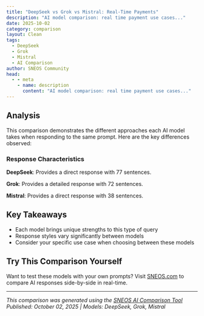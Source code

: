 ```yaml
---
title: "DeepSeek vs Grok vs Mistral: Real-Time Payments"
description: "AI model comparison: real time payment use cases..."
date: 2025-10-02
category: comparison
layout: Clean
tags:
  - DeepSeek
  - Grok
  - Mistral
  - AI Comparison
author: SNEOS Community
head:
  - - meta
    - name: description
      content: "AI model comparison: real time payment use cases..."
---
```


<ChatComparison
  title="DeepSeek vs Grok vs Mistral: Real-Time Payments"
  prompt="real time payment use cases"
  :responses='{
    "DeepSeek": "Of course. Real-Time Payments (RTP) are revolutionizing how money moves by enabling immediate, 24/7/365 fund transfers. Here is a comprehensive breakdown of real-time payment use cases, categorized by the problem they solve and the sector they impact.\n\n### Core Characteristics of Real-Time Payments\nTo understand the use cases, remember what RTP systems (like FedNow in the U.S., UPI in India, or Faster Payments in the UK) offer:\n*   **Immediate Availability:** Funds are settled in seconds, 24/7.\n*   **Irrevocability:** Once sent, the payment is final.\n*   **Rich Data:** Can carry more payment information (invoices, memos) than traditional methods.\n*   **Always-On:** Operate 365 days a year, including nights and weekends.\n\n---\n\n### 1. Consumer-to-Business (C2B) \u0026 E-Commerce\nThis is where most people first encounter RTP.\n\n| Use Case | Problem Solved | How RTP Helps |\n| :--- | :--- | :--- |\n| **Instant Checkout \u0026 \u0022Pay-by-Bank\u0022** | Card fees (2-3%) eat into merchant margins. Fraudulent chargebacks are a risk. | Consumer authorizes a direct bank transfer at checkout. Lower fees for merchants, no chargeback risk, and immediate payment confirmation unlocks digital goods instantly. |\n| **Just-in-Time Payments** | Paying for an Uber, food delivery, or gig economy service. | Driver/deliverer gets paid the moment the ride/trip ends. Improves cash flow for workers and satisfaction. |\n| **Bill Payments** | Avoiding late fees on bills due today or tomorrow. | Pay utility, credit card, or mortgage bills moments before the deadline, improving personal cash flow. |\n| **In-Store Retail** | Slow card authorizations or the need for cash. | Scan a QR code at the register, confirm payment in your banking app, and receive a confirmation in seconds. |\n\n### 2. Business-to-Consumer (B2C)\nThis area is transformative for payroll and disbursements.\n\n| Use Case | Problem Solved | How RTP Helps |\n| :--- | :--- | :--- |\n| **Instant Payroll \u0026 Gig Payouts** | Employees/gig workers wait for weekly/bi-weekly pay cycles or direct deposit delays. | \u0022On-demand pay\u0022 allows employees to access earned wages immediately. Gig platforms can pay out after each completed task. |\n| **Insurance Claim Payouts** | Claimants need funds urgently after an accident or disaster. | Insurance company disburses claim payments instantly, greatly improving customer experience in times of need. |\n| **Instant Refunds \u0026 Rebates** | Traditional refunds can take 3-10 business days, frustrating customers. | A merchant can process a refund in real-time, building immense customer loyalty and trust. |\n| **Bonus \u0026 Incentive Payments** | Delayed gratification reduces the impact of a bonus. | Pay sales commissions or performance bonuses instantly to motivate the team. |\n\n### 3. Business-to-Business (B2B)\nThis is a massive efficiency gain for corporate treasury and supply chains.\n\n| Use Case | Problem Solved | How RTP Helps |\n| :--- | :--- | :--- |\n| **Supply Chain \u0026 Vendor Payments** | Managing cash flow around 30/60/90-day invoice terms is complex. Suppliers need predictable cash. | Enables \u0022Dynamic Discounting\u0022: A buyer can pay an invoice early in exchange for a discount, and the supplier gets immediate cash. |\n| **Just-in-Time Inventory** | A manufacturer needs to pay a supplier to release a critical component to avoid factory shutdown. | Make an instant payment to unlock the shipment, preventing costly production delays. |\n| **B2B E-Commerce \u0026 Marketplaces** | Sellers on platforms like Amazon Business or Alibaba need fast access to capital. | The marketplace can settle with sellers instantly after a sale, improving their working capital. |\n| **Fraud Mitigation for High-Value Payments** | Sending a large wire transfer with a delay introduces risk and uncertainty. | Payment confirmation is immediate, allowing both parties to confirm the transaction and proceed with confidence. |\n\n### 4. Person-to-Person (P2P)\nThis is the digital replacement for cash.\n\n| Use Case | Problem Solved | How RTP Helps |\n| :--- | :--- | :--- |\n| **Splitting Bills** | Friends at dinner, roommates for rent/utilities. | Send money instantly to the person who paid, settling debts on the spot. |\n| **Family \u0026 Friend Transfers** | Sending money for emergencies, gifts, or family support. | No more \u0022I\u0027ll send you a check\u0022 or waiting 1-3 days for a bank transfer. Critical for urgent needs. |\n| **Payment for Marketplace Sales** | Selling an item on Facebook Marketplace or Craigslist. | The buyer can send payment instantly upon meeting, providing safety and certainty for both parties (no risk of fake cash or reversed payments). |\n\n### 5. Government \u0026 Institutional\nImproving efficiency and citizen welfare.\n\n| Use Case | Problem Solved | How RTP Helps |\n| :--- | :--- | :--- |\n| **Disaster Relief \u0026 Welfare** | Getting aid to citizens quickly after a natural disaster or during economic hardship. | Governments can disburse funds directly to beneficiaries\u0027 accounts in real-time, bypassing slow check issuance or program distribution. |\n| **Tax Refunds** | Citizens wait weeks for their tax refunds. | When the return is processed, the refund can be sent instantly. |\n| **Disbursements to Individuals** | Paying for jury duty, witness fees, or other small-scale government payouts. | Eliminates the cost and delay of cutting and mailing checks. |\n\n### 6. Emerging \u0026 Cross-Border Use Cases\nThe next frontier for RTP.\n\n| Use Case | Problem Solved | How RTP Helps |\n| :--- | :--- | :--- |\n| **Linked Real-Time Systems (Cross-Border)** | International wires are slow (2-5 days) and expensive. | Countries are linking their RTP systems (e.g., Singapore PayNow linked with India\u0027s UPI). This allows for near-instant, lower-cost cross-border payments. |\n| **Internet of Things (IoT) Payments** | A device needs to make a micro-payment autonomously. | Your electric vehicle could automatically pay a charging station the moment it starts charging, without any app or card. |\n| **Decentralized Finance (DeFi) \u0026 Crypto** | Bridging the gap between traditional finance and digital assets. | Use RTP to fund a crypto exchange account instantly to buy or sell assets, avoiding delays from traditional bank transfers. |\n\n### Summary: The Key Benefits Driving Adoption\n\n*   **Liquidity \u0026 Cash Flow:** Money is available to use or invest immediately.\n*   **Certainty \u0026 Security:** Sender and receiver know the transaction is final and complete in seconds, reducing fraud and risk.\n*   **Convenience \u0026 Experience:** 24/7 availability meets modern expectations for instant gratification.\n*   **Efficiency \u0026 Automation:** Reduces the administrative overhead of managing checks, reconciling delayed payments, and chasing invoices.\n\nReal-time payments are moving from a \u0022nice-to-have\u0022 feature to a core utility, enabling new business models and fundamentally changing our relationship with money.",
    "Grok": "Real-time payments (RTP) refer to payment systems that enable the instant transfer of money between accounts with minimal delay, often within seconds. These systems operate 24/7, unlike traditional payment systems that may take hours or days to process transactions. RTP is becoming increasingly popular globally due to its speed, convenience, and ability to support modern financial needs. Below are some key use cases for real-time payments across various industries and scenarios:\n\n### 1. **Person-to-Person (P2P) Payments**\n   - **Use Case**: Individuals can instantly send money to friends or family for splitting bills, paying for shared expenses, or gifting.\n   - **Example**: Using apps like Venmo, Cash App, or PayPal, a user can send money to a friend to cover their share of a restaurant bill in seconds.\n   - **Benefit**: Eliminates delays in transferring money and provides immediate access to funds.\n\n### 2. **Bill Payments**\n   - **Use Case**: Consumers can pay utility bills, credit card bills, or other recurring payments in real time, avoiding late fees.\n   - **Example**: Paying an electricity bill through a mobile banking app on the due date, with the payment reflecting instantly in the utility provider\u2019s account.\n   - **Benefit**: Ensures timely payments and enhances customer satisfaction for utility providers.\n\n### 3. **E-commerce Transactions**\n   - **Use Case**: Real-time payments enable faster checkout processes and immediate confirmation of transactions for online purchases.\n   - **Example**: A customer buys a product on an e-commerce platform, and the payment is instantly credited to the merchant, speeding up order processing.\n   - **Benefit**: Reduces cart abandonment and improves merchant cash flow.\n\n### 4. **Gig Economy Payments**\n   - **Use Case**: Freelancers, ride-share drivers, and other gig workers can receive payments instantly after completing a task or job.\n   - **Example**: A ride-share driver receives payment from a passenger through a platform like Uber or Lyft immediately after the ride ends.\n   - **Benefit**: Provides gig workers with immediate access to earnings, improving financial stability.\n\n### 5. **Emergency Payments**\n   - **Use Case**: Real-time payments can be used to send money urgently in emergencies, such as medical expenses or disaster relief.\n   - **Example**: Transferring money to a family member for emergency medical treatment through a banking app.\n   - **Benefit**: Ensures quick access to funds during critical situations.\n\n### 6. **Business-to-Business (B2B) Payments**\n   - **Use Case**: Companies can settle invoices, pay suppliers, or manage cash flows in real time.\n   - **Example**: A retailer pays a supplier instantly for a last-minute inventory order to avoid stock shortages.\n   - **Benefit**: Reduces delays in supply chains and strengthens business relationships through faster settlements.\n\n### 7. **Government Disbursements**\n   - **Use Case**: Governments can distribute subsidies, tax refunds, or emergency relief funds instantly to citizens.\n   - **Example**: During a natural disaster, a government disburses financial aid to affected individuals via real-time payment systems.\n   - **Benefit**: Speeds up aid delivery and ensures funds reach recipients without delays.\n\n### 8. **Insurance Payouts**\n   - **Use Case**: Insurance companies can provide instant payouts for claims, such as property damage or medical emergencies.\n   - **Example**: A policyholder receives an immediate payment for a car accident claim through a mobile app.\n   - **Benefit**: Enhances customer trust and satisfaction by reducing wait times for claims processing.\n\n### 9. **Peer-to-Merchant (P2M) Payments**\n   - **Use Case**: Consumers can make instant payments to small businesses or vendors for goods and services.\n   - **Example**: Paying a street vendor for food using a QR code or mobile wallet that processes the payment in real time.\n   - **Benefit**: Supports cashless transactions and provides merchants with immediate access to funds.\n\n### 10. **Cross-Border Payments**\n   - **Use Case**: Real-time payment systems can facilitate faster international remittances or business transactions.\n   - **Example**: A person sends money to a family member abroad, and the recipient receives it instantly via a real-time payment network.\n   - **Benefit**: Reduces the cost and time associated with traditional cross-border transfers through SWIFT or other systems.\n\n### 11. **Gaming and Entertainment**\n   - **Use Case**: Real-time payments are used for in-game purchases, subscriptions, or payouts for online gaming or streaming platforms.\n   - **Example**: A gamer purchases virtual currency for a mobile game, with the transaction processed instantly.\n   - **Benefit**: Enhances user experience by enabling seamless transactions without interruptions.\n\n### 12. **Wages and Payroll**\n   - **Use Case**: Employers can provide instant wage payments to employees, especially for hourly or daily workers.\n   - **Example**: A construction company pays workers their daily wages via a real-time payment system at the end of the day.\n   - **Benefit**: Improves employee satisfaction and financial flexibility by providing immediate access to earnings.\n\n### 13. **Charity and Donations**\n   - **Use Case**: Donors can contribute to charitable causes or crowdfunding campaigns instantly.\n   - **Example**: Donating to a disaster relief fund through a mobile app, with the payment credited immediately to the organization.\n   - **Benefit**: Encourages more donations by offering a fast and transparent process.\n\n### 14. **Public Transportation and Toll Payments**\n   - **Use Case**: Real-time payments can facilitate instant fare or toll payments for public transport systems.\n   - **Example**: A commuter taps a contactless card or mobile wallet to pay for a bus ride, with the fare deducted instantly.\n   - **Benefit**: Speeds up boarding processes and reduces the need for cash handling.\n\n### Key Benefits of Real-Time Payments Across Use Cases\n- **Speed**: Transactions are completed in seconds, providing immediacy.\n- **Availability**: Operates 24/7, unlike traditional banking systems with cut-off times.\n- **Transparency**: Instant confirmations and notifications improve trust.\n- **Cost Efficiency**: Reduces transaction costs compared to traditional methods in many cases.\n- **Financial Inclusion**: Enables unbanked or underbanked populations to participate in digital economies through mobile wallets and RTP systems.\n\n### Challenges to Consider\n- **Infrastructure**: Requires robust technology and widespread adoption by banks and businesses.\n- **Security**: Real-time transactions must be protected against fraud and cyber threats.\n- **Interoperability**: Different RTP systems need to work seamlessly across regions and countries.\n- **Regulatory Compliance**: Must adhere to local financial regulations and anti-money laundering (AML) standards.\n\n### Conclusion\nReal-time payments are transforming the financial landscape by enabling faster, more efficient transactions across various sectors. Their adoption is driven by consumer demand for convenience and businesses\u2019 need for improved cash flow. As RTP systems continue to evolve, their use cases will expand, further integrating into everyday financial activities. Examples of RTP systems include the Unified Payments Interface (UPI) in India, Faster Payments in the UK, and The Clearing House\u2019s RTP Network in the US, each catering to specific regional needs and use cases.",
    "Mistral": "Real-time payments (RTP) enable instantaneous settlement of funds, providing numerous benefits across various industries and scenarios. Here are some key use cases:\n\n1. **Person-to-Person (P2P) Payments**:\n   - **Friends and Family**: Sending money to friends or family instantly for shared expenses, gifts, or emergencies.\n   - **Split Bills**: Dividing costs among a group, such as for dining out or shared utilities.\n\n2. **Business-to-Business (B2B) Payments**:\n   - **Instant Invoicing**: Businesses can pay invoices immediately upon receipt, improving cash flow and reducing delays.\n   - **Supply Chain Management**: Ensuring timely payments to suppliers and vendors, which can enhance relationships and secure better terms.\n\n3. **Business-to-Consumer (B2C) Payments**:\n   - **Wages and Salaries**: Employers can pay employees instantly, which is particularly useful for gig workers or contractors.\n   - **Refunds and Rebates**: Businesses can issue refunds or rebates to customers immediately, enhancing customer satisfaction.\n\n4. **Consumer-to-Business (C2B) Payments**:\n   - **E-commerce**: Instant payment for online purchases, ensuring quicker order processing and delivery.\n   - **Point-of-Sale (POS)**: Instant payment at physical stores, reducing checkout times and improving customer experience.\n\n5. **Government-to-Citizen (G2C) Payments**:\n   - **Benefits and Subsidies**: Governments can disburse benefits, subsidies, and other financial aid instantly to citizens.\n   - **Tax Refunds**: Quick disbursement of tax refunds to taxpayers.\n\n6. **Cross-Border Payments**:\n   - **International Remittances**: Sending money to family or friends in other countries instantly.\n   - **Global Trade**: Facilitating instant payments for international trade transactions, reducing settlement times and risks.\n\n7. **Emergency and Disaster Relief**:\n   - **Immediate Financial Aid**: Quickly disbursing funds to individuals or communities affected by natural disasters or other emergencies.\n\n8. **Insurance Claims**:\n   - **Instant Payouts**: Insurance companies can settle claims instantly, providing immediate relief to policyholders.\n\n9. **Gig Economy**:\n   - **Instant Payments for Gig Workers**: Ensuring that gig workers receive payments immediately after completing tasks, enhancing their financial stability.\n\n10. **Charitable Donations**:\n    - **Instant Contributions**: Donors can make instant contributions to charitable organizations, ensuring quicker deployment of funds for causes.\n\n11. **Education**:\n    - **Tuition Payments**: Students or parents can pay tuition fees instantly, ensuring timely enrollment and access to educational services.\n\n12. **Healthcare**:\n    - **Medical Bills**: Patients can pay medical bills instantly, reducing administrative burdens and ensuring timely treatment.\n\n13. **Rent and Utilities**:\n    - **Instant Payments**: Tenants can pay rent and utilities instantly, ensuring timely payments and reducing the risk of late fees.\n\n14. **Loans and Credit**:\n    - **Instant Loan Disbursement**: Banks and financial institutions can disburse loans instantly, providing quick access to funds for borrowers.\n\n15. **Investments**:\n    - **Instant Transfers**: Investors can transfer funds instantly to investment accounts, ensuring timely participation in market opportunities.\n\nReal-time payments offer significant advantages in terms of speed, convenience, and efficiency, making them a valuable tool in various financial transactions and scenarios."
  }'
  published-date="10:45"
/>

## Analysis

This comparison demonstrates the different approaches each AI model takes when responding to the same prompt. Here are the key differences observed:

### Response Characteristics

**DeepSeek**: Provides a direct response with 77 sentences. 

**Grok**: Provides a detailed response with 72 sentences. 

**Mistral**: Provides a direct response with 38 sentences. 

## Key Takeaways

- Each model brings unique strengths to this type of query
- Response styles vary significantly between models
- Consider your specific use case when choosing between these models

## Try This Comparison Yourself

Want to test these models with your own prompts? Visit [SNEOS.com](https://sneos.com) to compare AI responses side-by-side in real-time.

---

*This comparison was generated using the [SNEOS AI Comparison Tool](https://sneos.com)*
*Published: October 02, 2025 | Models: DeepSeek, Grok, Mistral*
